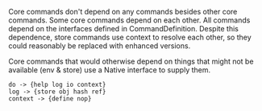 Core commands don't depend on any commands besides other core commands.
Some core commands depend on each other.
All commands depend on the interfaces defined in CommandDefinition.
Despite this dependence, store commands use context to resolve each other,
so they could reasonably be replaced with enhanced versions.

Core commands that would otherwise depend on things that might not be
available (env & store) use a Native interface to supply them.

```mermaid
do -> {help log io context}
log -> {store obj hash ref}
context -> {define nop}
```